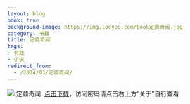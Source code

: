 ```yaml
---
layout: blog
book: true
background-image: https://img.locyoo.com/book定鼎奇闻.jpg
category: 书籍
title: 定鼎奇闻
tags:
- 书籍
- 小说
redirect_from:
  - /2024/03/定鼎奇闻/
---
```

![](https://img.locyoo.com/book定鼎奇闻.jpg)
定鼎奇闻: <a name = "ref1" href="https://url18.ctfile.com/f/50983618-1350064661-223e90?p=3619">点击下载</a>，访问密码请点击右上方“关于”自行查看